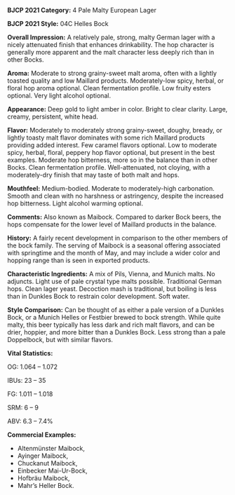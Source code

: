 <b>BJCP 2021 Category:</b> 4 Pale Malty European Lager

<b>BJCP 2021 Style:</b> 04C Helles Bock

<b>Overall Impression:</b> A relatively pale, strong, malty German
lager with a nicely attenuated finish that enhances drinkability.
The hop character is generally more apparent and the malt
character less deeply rich than in other Bocks.

<b>Aroma:</b> Moderate to strong grainy-sweet malt aroma, often
with a lightly toasted quality and low Maillard products.
Moderately-low spicy, herbal, or floral hop aroma optional.
Clean fermentation profile. Low fruity esters optional. Very
light alcohol optional.

<b>Appearance:</b> Deep gold to light amber in color. Bright to
clear clarity. Large, creamy, persistent, white head.

<b>Flavor:</b> Moderately to moderately strong grainy-sweet,
doughy, bready, or lightly toasty malt flavor dominates with
some rich Maillard products providing added interest. Few
caramel flavors optional. Low to moderate spicy, herbal, floral,
peppery hop flavor optional, but present in the best examples.
Moderate hop bitterness, more so in the balance than in other
Bocks. Clean fermentation profile. Well-attenuated, not
cloying, with a moderately-dry finish that may taste of both
malt and hops.

<b>Mouthfeel:</b> Medium-bodied. Moderate to moderately-high
carbonation. Smooth and clean with no harshness or
astringency, despite the increased hop bitterness. Light alcohol
warming optional.

<b>Comments:</b> Also known as Maibock. Compared to darker
Bock beers, the hops compensate for the lower level of Maillard
products in the balance.

<b>History:</b> A fairly recent development in comparison to the
other members of the bock family. The serving of Maibock is a
seasonal offering associated with springtime and the month of
May, and may include a wider color and hopping range than is
seen in exported products.

<b>Characteristic Ingredients:</b> A mix of Pils, Vienna, and
Munich malts. No adjuncts. Light use of pale crystal type malts
possible. Traditional German hops. Clean lager yeast.
Decoction mash is traditional, but boiling is less than in
Dunkles Bock to restrain color development. Soft water.

<b>Style Comparison:</b> Can be thought of as either a pale version
of a Dunkles Bock, or a Munich Helles or Festbier brewed to
bock strength. While quite malty, this beer typically has less
dark and rich malt flavors, and can be drier, hoppier, and more
bitter than a Dunkles Bock. Less strong than a pale
Doppelbock, but with similar flavors.

<b>Vital Statistics:</b>

OG: 1.064 – 1.072

IBUs: 23 – 35

FG: 1.011 – 1.018

SRM: 6 – 9

ABV: 6.3 – 7.4%

<b>Commercial Examples:</b>
- Altenmünster Maibock,
- Ayinger Maibock,
- Chuckanut Maibock,
- Einbecker Mai-Ur-Bock,
- Hofbräu Maibock,
- Mahr’s Heller Bock.
